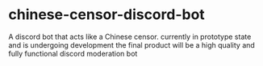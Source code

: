 # chinese-censor-discord-bot
A discord bot that acts like a Chinese censor.
currently in prototype state and is undergoing development
the final product will be a high quality and fully functional discord moderation bot
